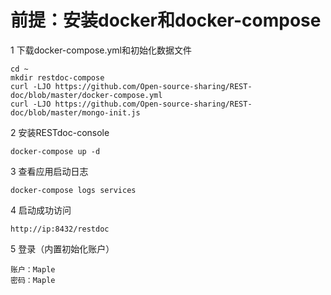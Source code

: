 
# 前提：安装docker和docker-compose

1 下载docker-compose.yml和初始化数据文件
```
cd ~
mkdir restdoc-compose
curl -LJO https://github.com/Open-source-sharing/REST-doc/blob/master/docker-compose.yml
curl -LJO https://github.com/Open-source-sharing/REST-doc/blob/master/mongo-init.js
```

2 安装RESTdoc-console
```
docker-compose up -d
```

3 查看应用启动日志
```
docker-compose logs services
```

4 启动成功访问
```
http://ip:8432/restdoc
```

5 登录（内置初始化账户）
```
账户：Maple
密码：Maple
```

